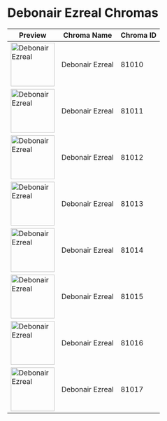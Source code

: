 # Debonair Ezreal Chromas

| Preview | Chroma Name | Chroma ID |
|---|---|---|
| <img src='https://raw.communitydragon.org/latest/plugins/rcp-be-lol-game-data/global/default/v1/champion-chroma-images/81/81010.png' alt='Debonair Ezreal' width='100'> | Debonair Ezreal | 81010 |
| <img src='https://raw.communitydragon.org/latest/plugins/rcp-be-lol-game-data/global/default/v1/champion-chroma-images/81/81011.png' alt='Debonair Ezreal' width='100'> | Debonair Ezreal | 81011 |
| <img src='https://raw.communitydragon.org/latest/plugins/rcp-be-lol-game-data/global/default/v1/champion-chroma-images/81/81012.png' alt='Debonair Ezreal' width='100'> | Debonair Ezreal | 81012 |
| <img src='https://raw.communitydragon.org/latest/plugins/rcp-be-lol-game-data/global/default/v1/champion-chroma-images/81/81013.png' alt='Debonair Ezreal' width='100'> | Debonair Ezreal | 81013 |
| <img src='https://raw.communitydragon.org/latest/plugins/rcp-be-lol-game-data/global/default/v1/champion-chroma-images/81/81014.png' alt='Debonair Ezreal' width='100'> | Debonair Ezreal | 81014 |
| <img src='https://raw.communitydragon.org/latest/plugins/rcp-be-lol-game-data/global/default/v1/champion-chroma-images/81/81015.png' alt='Debonair Ezreal' width='100'> | Debonair Ezreal | 81015 |
| <img src='https://raw.communitydragon.org/latest/plugins/rcp-be-lol-game-data/global/default/v1/champion-chroma-images/81/81016.png' alt='Debonair Ezreal' width='100'> | Debonair Ezreal | 81016 |
| <img src='https://raw.communitydragon.org/latest/plugins/rcp-be-lol-game-data/global/default/v1/champion-chroma-images/81/81017.png' alt='Debonair Ezreal' width='100'> | Debonair Ezreal | 81017 |
